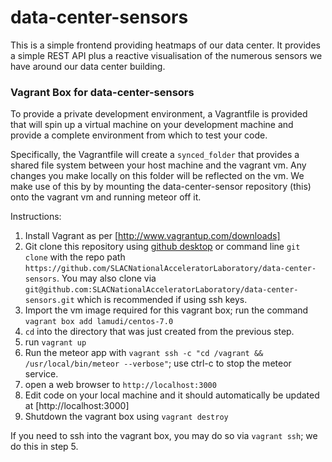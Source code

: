 # data-center-sensors

This is a simple frontend providing heatmaps of our data center. It provides a simple REST API plus a reactive visualisation of the numerous sensors we have around our data center building.


### Vagrant Box for data-center-sensors

To provide a private development environment, a Vagrantfile is provided that will spin up a virtual machine on your development machine and provide a complete environment from which to test your code.

Specifically, the Vagrantfile will create a `synced_folder` that provides a shared file system between your host machine and the vagrant vm. Any changes you make locally on this folder will be reflected on the vm. We make use of this by by mounting the data-center-sensor repository (this) onto the vagrant vm and running meteor off it.

Instructions:

1. Install Vagrant as per [http://www.vagrantup.com/downloads]
2. Git clone this repository using [github desktop](https://desktop.github.com/) or command line `git clone` with the repo path `https://github.com/SLACNationalAcceleratorLaboratory/data-center-sensors`. You may also clone via `git@github.com:SLACNationalAcceleratorLaboratory/data-center-sensors.git` which is recommended if using ssh keys.
3. Import the vm image required for this vagrant box; run the command `vagrant box add lamudi/centos-7.0`
4. `cd` into the directory that was just created from the previous step.
5. run `vagrant up`
6. Run the meteor app with `vagrant ssh -c "cd /vagrant && /usr/local/bin/meteor --verbose"`; use ctrl-c to stop the meteor service.
7. open a web browser to `http://localhost:3000`
8. Edit code on your local machine and it should automatically be updated at [http://localhost:3000]
9. Shutdown the vagrant box using `vagrant destroy`

If you need to ssh into the vagrant box, you may do so via `vagrant ssh`; we do this in step 5.

